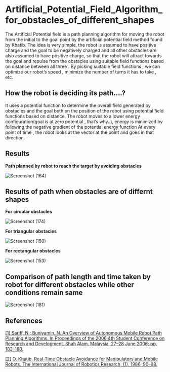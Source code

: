 # Artificial_Potential_Field_Algorithm_for_obstacles_of_different_shapes
The Artificial Potential field is a path planning algorithm for moving the robot from the initial to the goal point
by the artificial potential field method found by Khatib. The idea is very simple, the robot is assumed to have positive
charge and the goal to be negatively charged and all other obstacles are also assumed to have positive charge, so that 
the robot will attract towards the goal and repulse from the obstacles using suitable field functions based on distance 
between all three . By picking suitable field functions , we can optimize our robot’s speed , minimize the number of turns
it has to take , etc. 

## How the robot is deciding its path….?
It uses a potential function to determine the overall field generated by obstacles and the goal both on the
position of the robot using potential field functions based on distance. The robot moves to a lower energy 
configuration(goal is at zero potential , that’s why..), energy is minimized by following the negative gradient
of the potential energy function At every point of time , the robot looks at the vector at the point and goes in
that direction.

## Results
**Path planned by robot to reach the target by avoiding obstacles**

![Screenshot (164)](https://user-images.githubusercontent.com/67182021/166143673-9c7c8b0c-d3db-470d-bffe-d2b68741c8fc.png)

## Results of path when obstacles are of differnt shapes
**For circular obstacles**

![Screenshot (174)](https://user-images.githubusercontent.com/67182021/166143717-1242eff6-b08d-460b-8e40-51c177f0bdab.png)

**For triangular obstacles**

![Screenshot (150)](https://user-images.githubusercontent.com/67182021/166143727-8e10b423-e5f1-40d4-9a42-be023060db42.png)

**For rectangular obstacles**

![Screenshot (153)](https://user-images.githubusercontent.com/67182021/166143748-10b36c62-fdc1-48f8-899a-dbdffcfa644d.png)

## Comparison of path length and time taken by robot for different obstacles while other conditions remain same

![Screenshot (181)](https://user-images.githubusercontent.com/67182021/166143776-8eac7582-3e87-4e19-bba6-2fead06cc396.png)

## References
[[1] Sariff, N.; Buniyamin, N. An Overview of Autonomous Mobile Robot Path Planning Algorithms. In Proceedings of the 2006 4th Student Conference on Research and Development, Shah Alam, Malaysia, 27–28 June 2006; pp. 183–188.](https://ieeexplore.ieee.org/stamp/stamp.jsp?tp=&arnumber=4339335&tag=1)

[[2] O. Khatib, Real-Time Obstacle Avoidance for Manipulators and Mobile Robots, The International Journal of Robotics Research, (1), 1986, 90–98.](https://thesai.org/Downloads/Volume10No8/Paper_76-Artificial_Potential_Field_Algorithm_Implementation.pdf)
